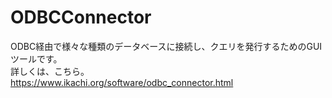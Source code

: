 # ODBCConnector
ODBC経由で様々な種類のデータベースに接続し、クエリを発行するためのGUIツールです。  
詳しくは、こちら。  
https://www.ikachi.org/software/odbc_connector.html

